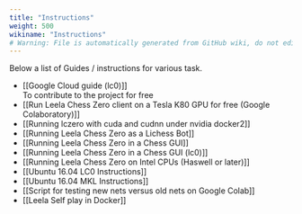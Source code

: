 ```yaml
---
title: "Instructions"
weight: 500
wikiname: "Instructions"
# Warning: File is automatically generated from GitHub wiki, do not edit by hand.
---
```

Below a list of Guides / instructions for various task.

* [[Google Cloud guide (lc0)]]  
To contribute to the project for free
* [[Run Leela Chess Zero client on a Tesla K80 GPU for free (Google Colaboratory)]]
* [[Running lczero with cuda and cudnn under nvidia docker2]]
* [[Running Leela Chess Zero as a Lichess Bot]]
* [[Running Leela Chess Zero in a Chess GUI]]
* [[Running Leela Chess Zero in a Chess GUI (lc0)]]
* [[Running Leela Chess Zero on Intel CPUs (Haswell or later)]]
* [[Ubuntu 16.04 LC0 Instructions]]
* [[Ubuntu 16.04 MKL Instructions]]
* [[Script for testing new nets versus old nets on Google Colab]]
* [[Leela Self play in Docker]]